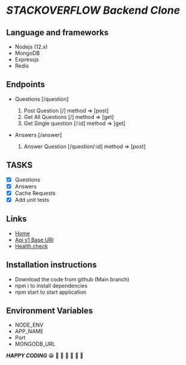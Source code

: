 #  ***STACKOVERFLOW Backend Clone***
## Language and frameworks
- Nodejs (12.x)
- MongoDB
- Expressjs
- Redis
## Endpoints
- Questions [/question]
  1. Post Question [/]  method => [post]
  2. Get All Questions [/] method => [get]
  3. Get Single question [/:id] method => [get]
    
- Answers [/answer]
  1. Answer Question [/question/:id] method => [post]

## TASKS
- [x] Questions
- [x] Answers
- [x] Cache Requests
- [x] Add unit tests

## Links
- [Home](https://stoclone.herokuapp.com)
- [Api v1 Base URl](https://stoclone.herokuapp.com/api/v1)
- [Health check](https://stoclone.herokuapp.com/healthcheck)

## Installation instructions
- Download the code from github (Main branch)
- npm i to install dependencies
- npm start to  start application

## Environment Variables
- NODE_ENV
- APP_NAME
- Port
- MONGODB_URL

***HAPPY CODING***
:grin:
:rocket: :rocket: :rocket: :rocket: :rocket: :rocket:

